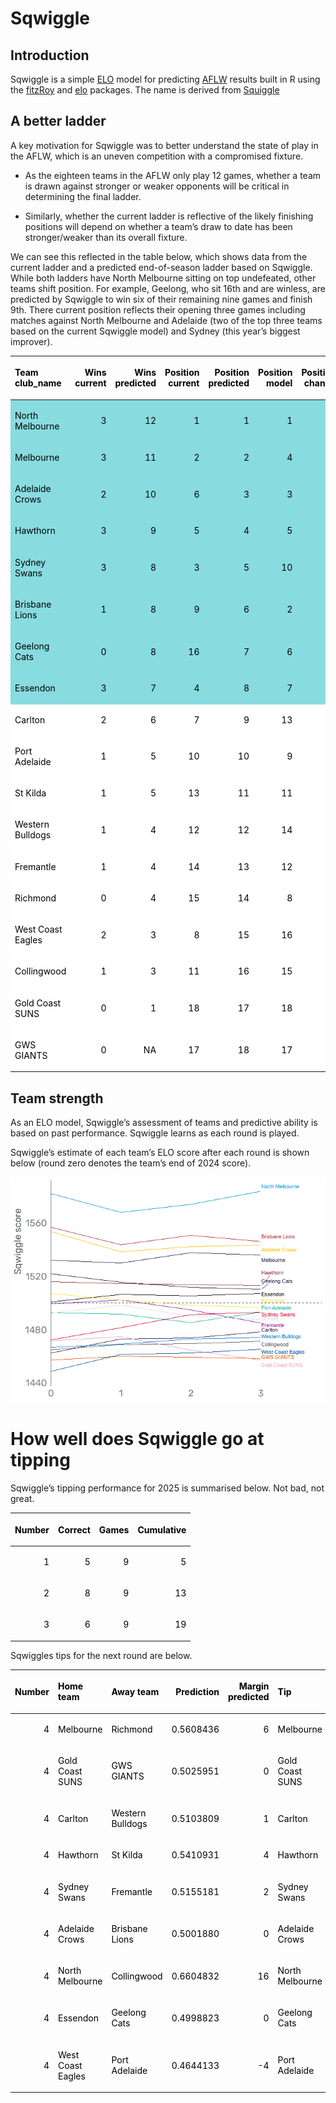 
<!-- README.md is generated from README.Rmd. Please edit that file -->

# Sqwiggle

## Introduction

<!-- badges: start -->

<!-- badges: end -->

Sqwiggle is a simple
[ELO](https://cran.r-project.org/web/packages/fitzRoy/vignettes/elo-ratings-example.html)
model for predicting [AFLW](https://www.afl.com.au/aflw) results built
in R using the
[fitzRoy](https://cran.r-project.org/web/packages/fitzRoy/index.html)
and [elo](https://cran.r-project.org/web/packages/elo/index.html)
packages. The name is derived from [Squiggle](https://squiggle.com.au/)

## A better ladder

A key motivation for Sqwiggle was to better understand the state of play
in the AFLW, which is an uneven competition with a compromised fixture.

- As the eighteen teams in the AFLW only play 12 games, whether a team
  is drawn against stronger or weaker opponents will be critical in
  determining the final ladder.

- Similarly, whether the current ladder is reflective of the likely
  finishing positions will depend on whether a team’s draw to date has
  been stronger/weaker than its overall fixture.

We can see this reflected in the table below, which shows data from the
current ladder and a predicted end-of-season ladder based on Sqwiggle.
While both ladders have North Melbourne sitting on top undefeated, other
teams shift position. For example, Geelong, who sit 16th and are
winless, are predicted by Sqwiggle to win six of their remaining nine
games and finish 9th. There current position reflects their opening
three games including matches against North Melbourne and Adelaide (two
of the top three teams based on the current Sqwiggle model) and Sydney
(this year’s biggest improver).

<table class="table" style="color: black; margin-left: auto; margin-right: auto;">

<thead>

<tr>

<th style="text-align:left;">

Team club_name
</th>

<th style="text-align:right;">

Wins current
</th>

<th style="text-align:right;">

Wins predicted
</th>

<th style="text-align:right;">

Position current
</th>

<th style="text-align:right;">

Position predicted
</th>

<th style="text-align:right;">

Position model
</th>

<th style="text-align:right;">

Position change
</th>

</tr>

</thead>

<tbody>

<tr>

<td style="text-align:left;background-color: rgba(136, 219, 223, 255) !important;">

North Melbourne
</td>

<td style="text-align:right;background-color: rgba(136, 219, 223, 255) !important;">

3
</td>

<td style="text-align:right;background-color: rgba(136, 219, 223, 255) !important;">

12
</td>

<td style="text-align:right;background-color: rgba(136, 219, 223, 255) !important;">

1
</td>

<td style="text-align:right;background-color: rgba(136, 219, 223, 255) !important;">

1
</td>

<td style="text-align:right;background-color: rgba(136, 219, 223, 255) !important;">

1
</td>

<td style="text-align:right;background-color: rgba(136, 219, 223, 255) !important;">

0
</td>

</tr>

<tr>

<td style="text-align:left;background-color: rgba(136, 219, 223, 255) !important;">

Melbourne
</td>

<td style="text-align:right;background-color: rgba(136, 219, 223, 255) !important;">

3
</td>

<td style="text-align:right;background-color: rgba(136, 219, 223, 255) !important;">

11
</td>

<td style="text-align:right;background-color: rgba(136, 219, 223, 255) !important;">

2
</td>

<td style="text-align:right;background-color: rgba(136, 219, 223, 255) !important;">

2
</td>

<td style="text-align:right;background-color: rgba(136, 219, 223, 255) !important;">

4
</td>

<td style="text-align:right;background-color: rgba(136, 219, 223, 255) !important;">

0
</td>

</tr>

<tr>

<td style="text-align:left;background-color: rgba(136, 219, 223, 255) !important;">

Adelaide Crows
</td>

<td style="text-align:right;background-color: rgba(136, 219, 223, 255) !important;">

2
</td>

<td style="text-align:right;background-color: rgba(136, 219, 223, 255) !important;">

10
</td>

<td style="text-align:right;background-color: rgba(136, 219, 223, 255) !important;">

6
</td>

<td style="text-align:right;background-color: rgba(136, 219, 223, 255) !important;">

3
</td>

<td style="text-align:right;background-color: rgba(136, 219, 223, 255) !important;">

3
</td>

<td style="text-align:right;background-color: rgba(136, 219, 223, 255) !important;">

3
</td>

</tr>

<tr>

<td style="text-align:left;background-color: rgba(136, 219, 223, 255) !important;">

Hawthorn
</td>

<td style="text-align:right;background-color: rgba(136, 219, 223, 255) !important;">

3
</td>

<td style="text-align:right;background-color: rgba(136, 219, 223, 255) !important;">

9
</td>

<td style="text-align:right;background-color: rgba(136, 219, 223, 255) !important;">

5
</td>

<td style="text-align:right;background-color: rgba(136, 219, 223, 255) !important;">

4
</td>

<td style="text-align:right;background-color: rgba(136, 219, 223, 255) !important;">

5
</td>

<td style="text-align:right;background-color: rgba(136, 219, 223, 255) !important;">

1
</td>

</tr>

<tr>

<td style="text-align:left;background-color: rgba(136, 219, 223, 255) !important;">

Sydney Swans
</td>

<td style="text-align:right;background-color: rgba(136, 219, 223, 255) !important;">

3
</td>

<td style="text-align:right;background-color: rgba(136, 219, 223, 255) !important;">

8
</td>

<td style="text-align:right;background-color: rgba(136, 219, 223, 255) !important;">

3
</td>

<td style="text-align:right;background-color: rgba(136, 219, 223, 255) !important;">

5
</td>

<td style="text-align:right;background-color: rgba(136, 219, 223, 255) !important;">

10
</td>

<td style="text-align:right;background-color: rgba(136, 219, 223, 255) !important;">

-2
</td>

</tr>

<tr>

<td style="text-align:left;background-color: rgba(136, 219, 223, 255) !important;">

Brisbane Lions
</td>

<td style="text-align:right;background-color: rgba(136, 219, 223, 255) !important;">

1
</td>

<td style="text-align:right;background-color: rgba(136, 219, 223, 255) !important;">

8
</td>

<td style="text-align:right;background-color: rgba(136, 219, 223, 255) !important;">

9
</td>

<td style="text-align:right;background-color: rgba(136, 219, 223, 255) !important;">

6
</td>

<td style="text-align:right;background-color: rgba(136, 219, 223, 255) !important;">

2
</td>

<td style="text-align:right;background-color: rgba(136, 219, 223, 255) !important;">

3
</td>

</tr>

<tr>

<td style="text-align:left;background-color: rgba(136, 219, 223, 255) !important;">

Geelong Cats
</td>

<td style="text-align:right;background-color: rgba(136, 219, 223, 255) !important;">

0
</td>

<td style="text-align:right;background-color: rgba(136, 219, 223, 255) !important;">

8
</td>

<td style="text-align:right;background-color: rgba(136, 219, 223, 255) !important;">

16
</td>

<td style="text-align:right;background-color: rgba(136, 219, 223, 255) !important;">

7
</td>

<td style="text-align:right;background-color: rgba(136, 219, 223, 255) !important;">

6
</td>

<td style="text-align:right;background-color: rgba(136, 219, 223, 255) !important;">

9
</td>

</tr>

<tr>

<td style="text-align:left;background-color: rgba(136, 219, 223, 255) !important;">

Essendon
</td>

<td style="text-align:right;background-color: rgba(136, 219, 223, 255) !important;">

3
</td>

<td style="text-align:right;background-color: rgba(136, 219, 223, 255) !important;">

7
</td>

<td style="text-align:right;background-color: rgba(136, 219, 223, 255) !important;">

4
</td>

<td style="text-align:right;background-color: rgba(136, 219, 223, 255) !important;">

8
</td>

<td style="text-align:right;background-color: rgba(136, 219, 223, 255) !important;">

7
</td>

<td style="text-align:right;background-color: rgba(136, 219, 223, 255) !important;">

-4
</td>

</tr>

<tr>

<td style="text-align:left;background-color: rgba(255, 255, 255, 255) !important;">

Carlton
</td>

<td style="text-align:right;background-color: rgba(255, 255, 255, 255) !important;">

2
</td>

<td style="text-align:right;background-color: rgba(255, 255, 255, 255) !important;">

6
</td>

<td style="text-align:right;background-color: rgba(255, 255, 255, 255) !important;">

7
</td>

<td style="text-align:right;background-color: rgba(255, 255, 255, 255) !important;">

9
</td>

<td style="text-align:right;background-color: rgba(255, 255, 255, 255) !important;">

13
</td>

<td style="text-align:right;background-color: rgba(255, 255, 255, 255) !important;">

-2
</td>

</tr>

<tr>

<td style="text-align:left;background-color: rgba(255, 255, 255, 255) !important;">

Port Adelaide
</td>

<td style="text-align:right;background-color: rgba(255, 255, 255, 255) !important;">

1
</td>

<td style="text-align:right;background-color: rgba(255, 255, 255, 255) !important;">

5
</td>

<td style="text-align:right;background-color: rgba(255, 255, 255, 255) !important;">

10
</td>

<td style="text-align:right;background-color: rgba(255, 255, 255, 255) !important;">

10
</td>

<td style="text-align:right;background-color: rgba(255, 255, 255, 255) !important;">

9
</td>

<td style="text-align:right;background-color: rgba(255, 255, 255, 255) !important;">

0
</td>

</tr>

<tr>

<td style="text-align:left;background-color: rgba(255, 255, 255, 255) !important;">

St Kilda
</td>

<td style="text-align:right;background-color: rgba(255, 255, 255, 255) !important;">

1
</td>

<td style="text-align:right;background-color: rgba(255, 255, 255, 255) !important;">

5
</td>

<td style="text-align:right;background-color: rgba(255, 255, 255, 255) !important;">

13
</td>

<td style="text-align:right;background-color: rgba(255, 255, 255, 255) !important;">

11
</td>

<td style="text-align:right;background-color: rgba(255, 255, 255, 255) !important;">

11
</td>

<td style="text-align:right;background-color: rgba(255, 255, 255, 255) !important;">

2
</td>

</tr>

<tr>

<td style="text-align:left;background-color: rgba(255, 255, 255, 255) !important;">

Western Bulldogs
</td>

<td style="text-align:right;background-color: rgba(255, 255, 255, 255) !important;">

1
</td>

<td style="text-align:right;background-color: rgba(255, 255, 255, 255) !important;">

4
</td>

<td style="text-align:right;background-color: rgba(255, 255, 255, 255) !important;">

12
</td>

<td style="text-align:right;background-color: rgba(255, 255, 255, 255) !important;">

12
</td>

<td style="text-align:right;background-color: rgba(255, 255, 255, 255) !important;">

14
</td>

<td style="text-align:right;background-color: rgba(255, 255, 255, 255) !important;">

0
</td>

</tr>

<tr>

<td style="text-align:left;background-color: rgba(255, 255, 255, 255) !important;">

Fremantle
</td>

<td style="text-align:right;background-color: rgba(255, 255, 255, 255) !important;">

1
</td>

<td style="text-align:right;background-color: rgba(255, 255, 255, 255) !important;">

4
</td>

<td style="text-align:right;background-color: rgba(255, 255, 255, 255) !important;">

14
</td>

<td style="text-align:right;background-color: rgba(255, 255, 255, 255) !important;">

13
</td>

<td style="text-align:right;background-color: rgba(255, 255, 255, 255) !important;">

12
</td>

<td style="text-align:right;background-color: rgba(255, 255, 255, 255) !important;">

1
</td>

</tr>

<tr>

<td style="text-align:left;background-color: rgba(255, 255, 255, 255) !important;">

Richmond
</td>

<td style="text-align:right;background-color: rgba(255, 255, 255, 255) !important;">

0
</td>

<td style="text-align:right;background-color: rgba(255, 255, 255, 255) !important;">

4
</td>

<td style="text-align:right;background-color: rgba(255, 255, 255, 255) !important;">

15
</td>

<td style="text-align:right;background-color: rgba(255, 255, 255, 255) !important;">

14
</td>

<td style="text-align:right;background-color: rgba(255, 255, 255, 255) !important;">

8
</td>

<td style="text-align:right;background-color: rgba(255, 255, 255, 255) !important;">

1
</td>

</tr>

<tr>

<td style="text-align:left;background-color: rgba(255, 255, 255, 255) !important;">

West Coast Eagles
</td>

<td style="text-align:right;background-color: rgba(255, 255, 255, 255) !important;">

2
</td>

<td style="text-align:right;background-color: rgba(255, 255, 255, 255) !important;">

3
</td>

<td style="text-align:right;background-color: rgba(255, 255, 255, 255) !important;">

8
</td>

<td style="text-align:right;background-color: rgba(255, 255, 255, 255) !important;">

15
</td>

<td style="text-align:right;background-color: rgba(255, 255, 255, 255) !important;">

16
</td>

<td style="text-align:right;background-color: rgba(255, 255, 255, 255) !important;">

-7
</td>

</tr>

<tr>

<td style="text-align:left;background-color: rgba(255, 255, 255, 255) !important;">

Collingwood
</td>

<td style="text-align:right;background-color: rgba(255, 255, 255, 255) !important;">

1
</td>

<td style="text-align:right;background-color: rgba(255, 255, 255, 255) !important;">

3
</td>

<td style="text-align:right;background-color: rgba(255, 255, 255, 255) !important;">

11
</td>

<td style="text-align:right;background-color: rgba(255, 255, 255, 255) !important;">

16
</td>

<td style="text-align:right;background-color: rgba(255, 255, 255, 255) !important;">

15
</td>

<td style="text-align:right;background-color: rgba(255, 255, 255, 255) !important;">

-5
</td>

</tr>

<tr>

<td style="text-align:left;background-color: rgba(255, 255, 255, 255) !important;">

Gold Coast SUNS
</td>

<td style="text-align:right;background-color: rgba(255, 255, 255, 255) !important;">

0
</td>

<td style="text-align:right;background-color: rgba(255, 255, 255, 255) !important;">

1
</td>

<td style="text-align:right;background-color: rgba(255, 255, 255, 255) !important;">

18
</td>

<td style="text-align:right;background-color: rgba(255, 255, 255, 255) !important;">

17
</td>

<td style="text-align:right;background-color: rgba(255, 255, 255, 255) !important;">

18
</td>

<td style="text-align:right;background-color: rgba(255, 255, 255, 255) !important;">

1
</td>

</tr>

<tr>

<td style="text-align:left;background-color: rgba(255, 255, 255, 255) !important;">

GWS GIANTS
</td>

<td style="text-align:right;background-color: rgba(255, 255, 255, 255) !important;">

0
</td>

<td style="text-align:right;background-color: rgba(255, 255, 255, 255) !important;">

NA
</td>

<td style="text-align:right;background-color: rgba(255, 255, 255, 255) !important;">

17
</td>

<td style="text-align:right;background-color: rgba(255, 255, 255, 255) !important;">

18
</td>

<td style="text-align:right;background-color: rgba(255, 255, 255, 255) !important;">

17
</td>

<td style="text-align:right;background-color: rgba(255, 255, 255, 255) !important;">

-1
</td>

</tr>

</tbody>

</table>

## Team strength

As an ELO model, Sqwiggle’s assessment of teams and predictive ability
is based on past performance. Sqwiggle learns as each round is played.

Sqwiggle’s estimate of each team’s ELO score after each round is shown
below (round zero denotes the team’s end of 2024 score).

![](README_files/figure-gfm/sqwiggle_wiggle-1.png)<!-- -->

# How well does Sqwiggle go at tipping

Sqwiggle’s tipping performance for 2025 is summarised below. Not bad,
not great.

<table class="table" style="color: black; margin-left: auto; margin-right: auto;">

<thead>

<tr>

<th style="text-align:right;">

Number
</th>

<th style="text-align:right;">

Correct
</th>

<th style="text-align:right;">

Games
</th>

<th style="text-align:right;">

Cumulative
</th>

</tr>

</thead>

<tbody>

<tr>

<td style="text-align:right;">

1
</td>

<td style="text-align:right;">

5
</td>

<td style="text-align:right;">

9
</td>

<td style="text-align:right;">

5
</td>

</tr>

<tr>

<td style="text-align:right;">

2
</td>

<td style="text-align:right;">

8
</td>

<td style="text-align:right;">

9
</td>

<td style="text-align:right;">

13
</td>

</tr>

<tr>

<td style="text-align:right;">

3
</td>

<td style="text-align:right;">

6
</td>

<td style="text-align:right;">

9
</td>

<td style="text-align:right;">

19
</td>

</tr>

</tbody>

</table>

Sqwiggles tips for the next round are below.

<table class="table" style="color: black; margin-left: auto; margin-right: auto;">

<thead>

<tr>

<th style="text-align:right;">

Number
</th>

<th style="text-align:left;">

Home team
</th>

<th style="text-align:left;">

Away team
</th>

<th style="text-align:right;">

Prediction
</th>

<th style="text-align:right;">

Margin predicted
</th>

<th style="text-align:left;">

Tip
</th>

</tr>

</thead>

<tbody>

<tr>

<td style="text-align:right;">

4
</td>

<td style="text-align:left;">

Melbourne
</td>

<td style="text-align:left;">

Richmond
</td>

<td style="text-align:right;">

0.5608436
</td>

<td style="text-align:right;">

6
</td>

<td style="text-align:left;">

Melbourne
</td>

</tr>

<tr>

<td style="text-align:right;">

4
</td>

<td style="text-align:left;">

Gold Coast SUNS
</td>

<td style="text-align:left;">

GWS GIANTS
</td>

<td style="text-align:right;">

0.5025951
</td>

<td style="text-align:right;">

0
</td>

<td style="text-align:left;">

Gold Coast SUNS
</td>

</tr>

<tr>

<td style="text-align:right;">

4
</td>

<td style="text-align:left;">

Carlton
</td>

<td style="text-align:left;">

Western Bulldogs
</td>

<td style="text-align:right;">

0.5103809
</td>

<td style="text-align:right;">

1
</td>

<td style="text-align:left;">

Carlton
</td>

</tr>

<tr>

<td style="text-align:right;">

4
</td>

<td style="text-align:left;">

Hawthorn
</td>

<td style="text-align:left;">

St Kilda
</td>

<td style="text-align:right;">

0.5410931
</td>

<td style="text-align:right;">

4
</td>

<td style="text-align:left;">

Hawthorn
</td>

</tr>

<tr>

<td style="text-align:right;">

4
</td>

<td style="text-align:left;">

Sydney Swans
</td>

<td style="text-align:left;">

Fremantle
</td>

<td style="text-align:right;">

0.5155181
</td>

<td style="text-align:right;">

2
</td>

<td style="text-align:left;">

Sydney Swans
</td>

</tr>

<tr>

<td style="text-align:right;">

4
</td>

<td style="text-align:left;">

Adelaide Crows
</td>

<td style="text-align:left;">

Brisbane Lions
</td>

<td style="text-align:right;">

0.5001880
</td>

<td style="text-align:right;">

0
</td>

<td style="text-align:left;">

Adelaide Crows
</td>

</tr>

<tr>

<td style="text-align:right;">

4
</td>

<td style="text-align:left;">

North Melbourne
</td>

<td style="text-align:left;">

Collingwood
</td>

<td style="text-align:right;">

0.6604832
</td>

<td style="text-align:right;">

16
</td>

<td style="text-align:left;">

North Melbourne
</td>

</tr>

<tr>

<td style="text-align:right;">

4
</td>

<td style="text-align:left;">

Essendon
</td>

<td style="text-align:left;">

Geelong Cats
</td>

<td style="text-align:right;">

0.4998823
</td>

<td style="text-align:right;">

0
</td>

<td style="text-align:left;">

Geelong Cats
</td>

</tr>

<tr>

<td style="text-align:right;">

4
</td>

<td style="text-align:left;">

West Coast Eagles
</td>

<td style="text-align:left;">

Port Adelaide
</td>

<td style="text-align:right;">

0.4644133
</td>

<td style="text-align:right;">

-4
</td>

<td style="text-align:left;">

Port Adelaide
</td>

</tr>

</tbody>

</table>
